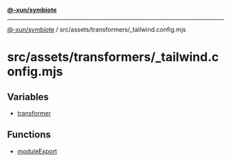 [**@-xun/symbiote**](../../../../README.md)

***

[@-xun/symbiote](../../../../README.md) / src/assets/transformers/\_tailwind.config.mjs

# src/assets/transformers/\_tailwind.config.mjs

## Variables

- [transformer](variables/transformer.md)

## Functions

- [moduleExport](functions/moduleExport.md)
